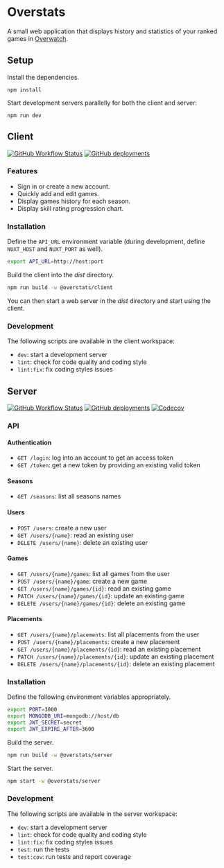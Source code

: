# Overstats
A small web application that displays history and statistics of your ranked games in [Overwatch](https://playoverwatch.com).

## Setup

Install the dependencies.
```shell
npm install
```

Start development servers parallelly for both the client and server:
```shell
npm run dev
```

## Client

[![GitHub Workflow Status](https://img.shields.io/github/workflow/status/loriswit/overstats/Client%20CI)](https://github.com/loriswit/overstats/actions?query=workflow%3A%22Client+CI%22)
[![GitHub deployments](https://img.shields.io/github/deployments/loriswit/overstats/Production?label=deploy)](https://overstats.now.sh)

### Features

- Sign in or create a new account.
- Quickly add and edit games.
- Display games history for each season.
- Display skill rating progression chart.

### Installation

Define the `API_URL` environment variable (during development, define `NUXT_HOST` and `NUXT_PORT` as well).
```sh
export API_URL=http://host:port
```

Build the client into the *dist* directory.
```sh
npm run build -w @overstats/client
```

You can then start a web server in the *dist* directory and start using the client.

### Development

The following scripts are available in the client workspace:
- `dev`: start a development server
- `lint`: check for code quality and coding style
- `lint:fix`: fix coding styles issues

## Server

[![GitHub Workflow Status](https://img.shields.io/github/workflow/status/loriswit/overstats/Server%20CI)](https://github.com/loriswit/overstats/actions?query=workflow%3A%22Server+CI%22)
[![GitHub deployments](https://img.shields.io/github/deployments/loriswit/overstats/overstats-server?label=deploy)](https://overstats-server.herokuapp.com)
[![Codecov](https://img.shields.io/codecov/c/gh/loriswit/overstats)](https://codecov.io/gh/loriswit/overstats)

### API

#### Authentication
- `GET /login`: log into an account to get an access token
- `GET /token`: get a new token by providing an existing valid token

#### Seasons
- `GET /seasons`: list all seasons names

#### Users
- `POST /users`: create a new user
- `GET /users/{name}`: read an existing user
- `DELETE /users/{name}`: delete an existing user

#### Games
- `GET /users/{name}/games`: list all games from the user
- `POST /users/{name}/game`: create a new game
- `GET /users/{name}/games/{id}`: read an existing game
- `PATCH /users/{name}/games/{id}`: update an existing game
- `DELETE /users/{name}/games/{id}`: delete an existing game

#### Placements
- `GET /users/{name}/placements`: list all placements from the user
- `POST /users/{name}/placements`: create a new placement
- `GET /users/{name}/placements/{id}`: read an existing placement
- `PATCH /users/{name}/placements/{id}`: update an existing placement
- `DELETE /users/{name}/placements/{id}`: delete an existing placement

### Installation

Define the following environment variables appropriately.
```sh
export PORT=3000
export MONGODB_URI=mongodb://host/db
export JWT_SECRET=secret
export JWT_EXPIRE_AFTER=3600
```

Build the server.
```sh
npm run build -w @overstats/server
```

Start the server.
```sh
npm start -w @overstats/server
```

### Development

The following scripts are available in the server workspace:
- `dev`: start a development server
- `lint`: check for code quality and coding style
- `lint:fix`: fix coding styles issues
- `test`: run the tests
- `test:cov`: run tests and report coverage
